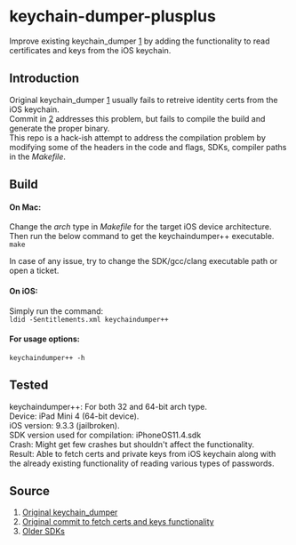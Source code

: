 # keychain-dumper-plusplus
Improve existing keychain_dumper [1](https://github.com/abhinashjain/keychain-dumper-plusplus#Source) by adding the functionality to read certificates and keys from the iOS keychain.

## Introduction
Original keychain_dumper [1](https://github.com/abhinashjain/keychain-dumper-plusplus#Source) usually fails to retreive identity certs from the iOS keychain.\
Commit in [2](https://github.com/abhinashjain/keychain-dumper-plusplus#Source) addresses this problem, but fails to compile the build and generate the proper binary.\
This repo is a hack-ish attempt to address the compilation problem by modifying some of the headers in the code and flags, SDKs, compiler paths in the *Makefile*. 

## Build
#### On Mac:
Change the *arch* type in *Makefile* for the target iOS device architecture.\
Then run the below command to get the keychaindumper++ executable.\
`make` 

In case of any issue, try to change the SDK/gcc/clang executable path or open a ticket.

#### On iOS:
Simply run the command:\
`ldid -Sentitlements.xml keychaindumper++`

#### For usage options:
`keychaindumper++ -h`

## Tested
keychaindumper++: For both 32 and 64-bit arch type.\
Device: iPad Mini 4 (64-bit device).\
iOS version: 9.3.3 (jailbroken).\
SDK version used for compilation: iPhoneOS11.4.sdk\
Crash: Might get few crashes but shouldn't affect the functionality.\
Result: Able to fetch certs and private keys from iOS keychain along with the already existing functionality of reading various types of passwords.

## Source
1. [Original keychain_dumper](https://github.com/ptoomey3/Keychain-Dumper/)
2. [Original commit to fetch certs and keys functionality](https://github.com/rjoudrey/Keychain-Dumper/commit/4c558843e00516513c8cee7b47fe0605a883e180)
3. [Older SDKs](https://github.com/nst/iOS-Runtime-Headers/releases)

